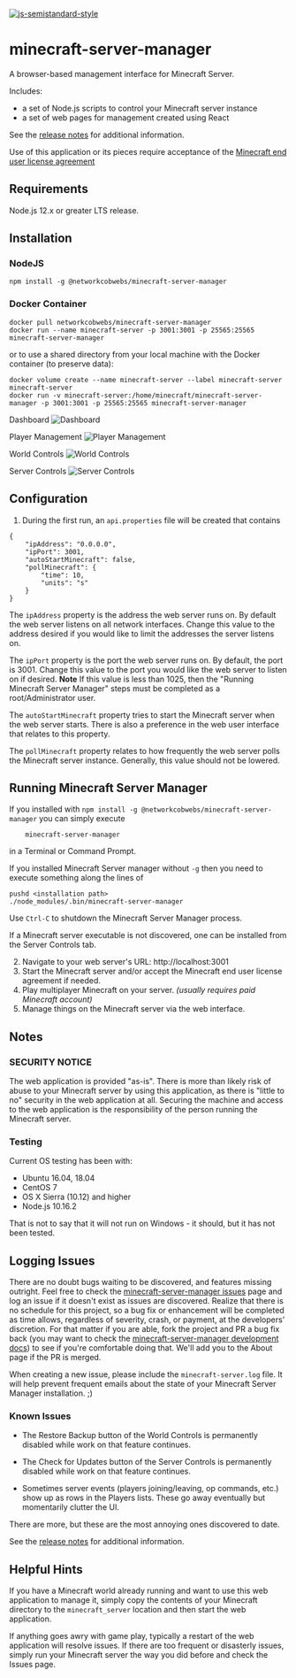 [![js-semistandard-style](https://img.shields.io/badge/code%20style-semistandard-brightgreen.svg?style=flat-square)](https://github.com/Flet/semistandard)
# minecraft-server-manager

A browser-based management interface for Minecraft Server.

Includes:

* a set of Node.js scripts to control your Minecraft server instance
* a set of web pages for management created using React

See the [release notes](release-notes.txt) for additional information.

Use of this application or its pieces require acceptance of the [Minecraft
end user license agreement](https://account.mojang.com/documents/minecraft_eula)

## Requirements

Node.js 12.x or greater LTS release.

## Installation

### NodeJS

```
npm install -g @networkcobwebs/minecraft-server-manager
```

### Docker Container

```
docker pull networkcobwebs/minecraft-server-manager
docker run --name minecraft-server -p 3001:3001 -p 25565:25565 minecraft-server-manager
```

or to use a shared directory from your local machine with the Docker container (to preserve data):

```
docker volume create --name minecraft-server --label minecraft-server minecraft-server
docker run -v minecraft-server:/home/minecraft/minecraft-server-manager -p 3001:3001 -p 25565:25565 minecraft-server-manager
```

Dashboard
![Dashboard](doc/screenshots/dashboard.png "Dashboard")

Player Management
![Player Management](doc/screenshots/players.png "Players")

World Controls
![World Controls](doc/screenshots/world.png "World Controls")

Server Controls
![Server Controls](doc/screenshots/server.png "Server Controls")

## Configuration

1. During the first run, an `api.properties` file will be created that contains

```
{
    "ipAddress": "0.0.0.0",
    "ipPort": 3001,
    "autoStartMinecraft": false,
    "pollMinecraft": {
        "time": 10,
        "units": "s"
    }
}
```

The `ipAddress` property is the address the web server runs on. By default
the web server listens on all network interfaces. Change this value to the address
desired if you would like to limit the addresses the server listens on.

The `ipPort` property is the port the web server runs on. By default, the port is 3001.
Change this value to the port you would like the web server to listen on if desired.
**Note** If this value is less than 1025, then the "Running Minecraft Server Manager"
steps must be completed as a root/Administrator user.

The `autoStartMinecraft` property tries to start the Minecraft server when the web
server starts. There is also a preference in the web user interface that relates to this
property.

The `pollMinecraft` property relates to how frequently the web server polls the Minecraft
server instance. Generally, this value should not be lowered.

## Running Minecraft Server Manager

If you installed with `npm install -g @networkcobwebs/minecraft-server-manager` you can
simply execute

```
    minecraft-server-manager
```

in a Terminal or Command Prompt.

If you installed Minecraft Server manager without `-g` then you need to execute something
along the lines of

```
pushd <installation path>
./node_modules/.bin/minecraft-server-manager
```

Use `Ctrl-C` to shutdown the Minecraft Server Manager process.

If a Minecraft server executable is not discovered, one can be installed from the
Server Controls tab.

2. Navigate to your web server's URL: http://localhost:3001
3. Start the Minecraft server and/or accept the Minecraft end user license agreement if
needed.
4. Play multiplayer Minecraft on your server. *(usually requires paid Minecraft account)*
5. Manage things on the Minecraft server via the web interface.

## Notes

### SECURITY NOTICE

The web application is provided "as-is". There is more than likely risk of
abuse to your Minecraft server by using this application, as there is "little to
no" security in the web application at all. Securing the machine and access to
the web application is the responsibility of the person running the Minecraft
server.

### Testing

Current OS testing has been with:

* Ubuntu 16.04, 18.04
* CentOS 7
* OS X Sierra (10.12) and higher
* Node.js 10.16.2

That is not to say that it will not run on Windows - it should, but it has
not been tested.

## Logging Issues

There are no doubt bugs waiting to be discovered, and features missing outright.
Feel free to check the
[minecraft-server-manager issues](https://github.com/networkcobwebs/minecraft-server-manager/issues)
page and log an issue if it doesn't exist as issues are discovered. Realize that
there is no schedule for this project, so a bug fix or enhancement will be
completed as time allows, regardless of severity, crash, or payment, at the
developers' discretion. For that matter if you are able, fork the project and
PR a bug fix back (you may want to check the [minecraft-server-manager development docs](doc/development))
to see if you're comfortable doing that. We'll add you to the About page if the PR is
merged.

When creating a new issue, please include the `minecraft-server.log` file. It will
help prevent frequent emails about the state of your Minecraft Server Manager
installation. ;)

### Known Issues

- The Restore Backup button of the World Controls is permanently disabled while
work on that feature continues.

- The Check for Updates button of the Server Controls is permanently disabled while
work on that feature continues.

- Sometimes server events (players joining/leaving, op commands, etc.) show up as rows in the
Players lists. These go away eventually but momentarily clutter the UI.

There are more, but these are the most annoying ones discovered to date.

See the [release notes](release-notes.txt) for additional information.

## Helpful Hints

If you have a Minecraft world already running and want to use this web
application to manage it, simply copy the contents of your Minecraft directory
to the `minecraft_server` location and then start the web application.

If anything goes awry with game play, typically a restart of the web application
will resolve issues. If there are too frequent or disasterly issues, simply run
your Minecraft server the way you did before and check the Issues page.

